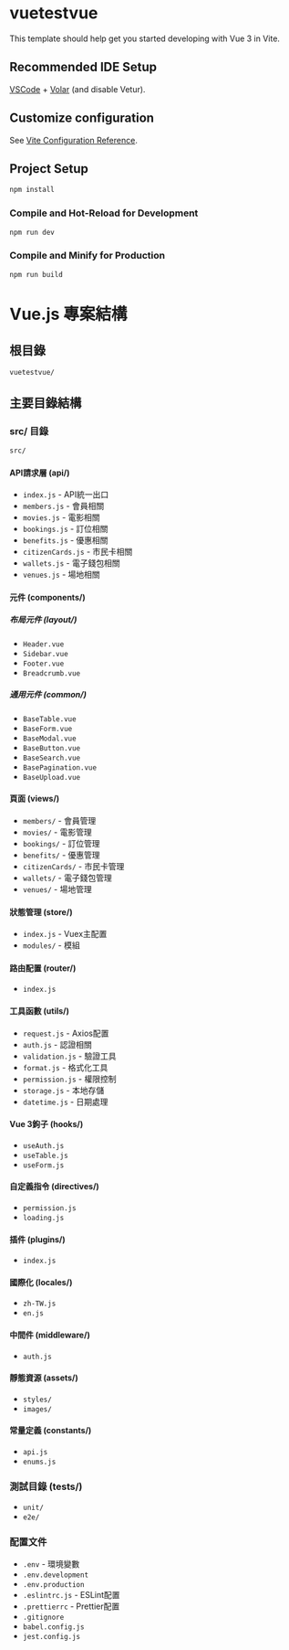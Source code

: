 # vuetestvue

This template should help get you started developing with Vue 3 in Vite.

## Recommended IDE Setup

[VSCode](https://code.visualstudio.com/) + [Volar](https://marketplace.visualstudio.com/items?itemName=Vue.volar) (and disable Vetur).

## Customize configuration

See [Vite Configuration Reference](https://vite.dev/config/).

## Project Setup

```sh
npm install
```

### Compile and Hot-Reload for Development

```sh
npm run dev
```

### Compile and Minify for Production

```sh
npm run build
```

[//]: # ()
[//]: # (vuetestvue/)

[//]: # (├── src/)

[//]: # (│   ├── api/                    # API請求層)

[//]: # (│   │   ├── index.js           # API統一出口)

[//]: # (│   │   ├── members.js         # 會員相關)

[//]: # (│   │   ├── movies.js          # 電影相關)

[//]: # (│   │   ├── bookings.js        # 訂位相關)

[//]: # (│   │   ├── benefits.js        # 優惠相關)

[//]: # (│   │   ├── citizenCards.js    # 市民卡相關)

[//]: # (│   │   ├── wallets.js         # 電子錢包相關)

[//]: # (│   │   └── venues.js          # 場地相關)

[//]: # (│   ├── components/            # 元件)

[//]: # (│   │   ├── layout/           # 布局元件)

[//]: # (│   │   │   ├── Header.vue)

[//]: # (│   │   │   ├── Sidebar.vue)

[//]: # (│   │   │   ├── Footer.vue)

[//]: # (│   │   │   └── Breadcrumb.vue)

[//]: # (│   │   └── common/           # 通用元件)

[//]: # (│   │       ├── BaseTable.vue)

[//]: # (│   │       ├── BaseForm.vue)

[//]: # (│   │       ├── BaseModal.vue)

[//]: # (│   │       ├── BaseButton.vue)

[//]: # (│   │       ├── BaseSearch.vue)

[//]: # (│   │       ├── BasePagination.vue)

[//]: # (│   │       └── BaseUpload.vue)

[//]: # (│   ├── views/                 # 頁面)

[//]: # (│   │   ├── members/          # 會員管理)

[//]: # (│   │   ├── movies/           # 電影管理)

[//]: # (│   │   ├── bookings/         # 訂位管理)

[//]: # (│   │   ├── benefits/         # 優惠管理)

[//]: # (│   │   ├── citizenCards/     # 市民卡管理)

[//]: # (│   │   ├── wallets/          # 電子錢包管理)

[//]: # (│   │   └── venues/           # 場地管理)

[//]: # (│   ├── store/                # 狀態管理)

[//]: # (│   │   ├── index.js         # Vuex主配置)

[//]: # (│   │   └── modules/         # 模組)

[//]: # (│   ├── router/              # 路由配置)

[//]: # (│   │   └── index.js)

[//]: # (│   ├── utils/               # 工具函數)

[//]: # (│   │   ├── request.js      # Axios配置)

[//]: # (│   │   ├── auth.js         # 認證相關)

[//]: # (│   │   ├── validation.js   # 驗證工具)

[//]: # (│   │   ├── format.js       # 格式化工具)

[//]: # (│   │   ├── permission.js   # 權限控制)

[//]: # (│   │   ├── storage.js      # 本地存儲)

[//]: # (│   │   └── datetime.js     # 日期處理)

[//]: # (│   ├── hooks/              # Vue 3鉤子)

[//]: # (│   │   ├── useAuth.js)

[//]: # (│   │   ├── useTable.js)

[//]: # (│   │   └── useForm.js)

[//]: # (│   ├── directives/         # 自定義指令)

[//]: # (│   │   ├── permission.js)

[//]: # (│   │   └── loading.js)

[//]: # (│   ├── plugins/            # 插件)

[//]: # (│   │   └── index.js)

[//]: # (│   ├── locales/            # 國際化)

[//]: # (│   │   ├── zh-TW.js)

[//]: # (│   │   └── en.js)

[//]: # (│   ├── middleware/         # 中間件)

[//]: # (│   │   └── auth.js)

[//]: # (│   ├── assets/            # 靜態資源)

[//]: # (│   │   ├── styles/)

[//]: # (│   │   └── images/)

[//]: # (│   └── constants/         # 常量定義)

[//]: # (│       ├── api.js)

[//]: # (│       └── enums.js)

[//]: # (├── tests/                 # 測試)

[//]: # (│   ├── unit/)

[//]: # (│   └── e2e/)

[//]: # (├── .env                   # 環境變數)

[//]: # (├── .env.development)

[//]: # (├── .env.production)

[//]: # (├── .eslintrc.js          # ESLint配置)

[//]: # (├── .prettierrc           # Prettier配置)

[//]: # (├── .gitignore)

[//]: # (├── babel.config.js)

[//]: # (├── jest.config.js)

[//]: # (└── docker/               # Docker配置)

[//]: # (├── Dockerfile)

[//]: # (└── docker-compose.yml)

# Vue.js 專案結構

## 根目錄
```markdown
vuetestvue/
```

## 主要目錄結構

### src/ 目錄
```markdown
src/
```

#### API請求層 (api/)
- `index.js` - API統一出口
- `members.js` - 會員相關
- `movies.js` - 電影相關
- `bookings.js` - 訂位相關
- `benefits.js` - 優惠相關
- `citizenCards.js` - 市民卡相關
- `wallets.js` - 電子錢包相關
- `venues.js` - 場地相關

#### 元件 (components/)
##### 布局元件 (layout/)
- `Header.vue`
- `Sidebar.vue`
- `Footer.vue`
- `Breadcrumb.vue`

##### 通用元件 (common/)
- `BaseTable.vue`
- `BaseForm.vue`
- `BaseModal.vue`
- `BaseButton.vue`
- `BaseSearch.vue`
- `BasePagination.vue`
- `BaseUpload.vue`

#### 頁面 (views/)
- `members/` - 會員管理
- `movies/` - 電影管理
- `bookings/` - 訂位管理
- `benefits/` - 優惠管理
- `citizenCards/` - 市民卡管理
- `wallets/` - 電子錢包管理
- `venues/` - 場地管理

#### 狀態管理 (store/)
- `index.js` - Vuex主配置
- `modules/` - 模組

#### 路由配置 (router/)
- `index.js`

#### 工具函數 (utils/)
- `request.js` - Axios配置
- `auth.js` - 認證相關
- `validation.js` - 驗證工具
- `format.js` - 格式化工具
- `permission.js` - 權限控制
- `storage.js` - 本地存儲
- `datetime.js` - 日期處理

#### Vue 3鉤子 (hooks/)
- `useAuth.js`
- `useTable.js`
- `useForm.js`

#### 自定義指令 (directives/)
- `permission.js`
- `loading.js`

#### 插件 (plugins/)
- `index.js`

#### 國際化 (locales/)
- `zh-TW.js`
- `en.js`

#### 中間件 (middleware/)
- `auth.js`

#### 靜態資源 (assets/)
- `styles/`
- `images/`

#### 常量定義 (constants/)
- `api.js`
- `enums.js`

### 測試目錄 (tests/)
- `unit/`
- `e2e/`

### 配置文件
- `.env` - 環境變數
- `.env.development`
- `.env.production`
- `.eslintrc.js` - ESLint配置
- `.prettierrc` - Prettier配置
- `.gitignore`
- `babel.config.js`
- `jest.config.js`

